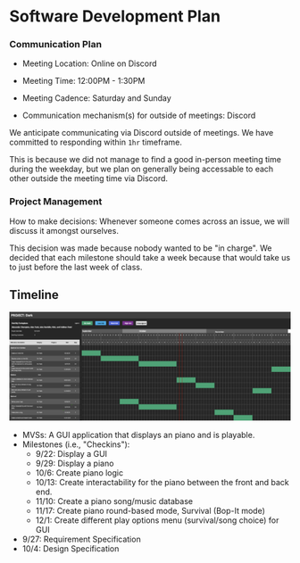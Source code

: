 # Software Development Plan

### Communication Plan

- Meeting Location: Online on Discord
- Meeting Time: 12:00PM - 1:30PM
- Meeting Cadence: Saturday and Sunday

- Communication mechanism(s) for outside of meetings: Discord

We anticipate communicating via Discord outside of meetings. We have committed to responding within `1hr` timeframe.

This is because we did not manage to find a good in-person meeting time during the weekday, but we plan on generally being accessable to each other outside the meeting time via Discord.

### Project Management

How to make decisions: Whenever someone comes across an issue, we will discuss it amongst ourselves.

This decision was made because nobody wanted to be "in charge". We decided that each milestone should take a week because that would take us to just before the last week of class.

## Timeline

![gantt](../assets/gantt-chart.png)

- MVSs: A GUI application that displays an piano and is playable.
- Milestones (i.e., "Checkins"):
  - 9/22: Display a GUI
  - 9/29: Display a piano
  - 10/6: Create piano logic
  - 10/13: Create interactability for the piano between the front and back end.
  - 11/10: Create a piano song/music database
  - 11/17: Create piano round-based mode, Survival (Bop-It mode)
  - 12/1: Create different play options menu (survival/song choice) for GUI
- 9/27: Requirement Specification
- 10/4: Design Specification
